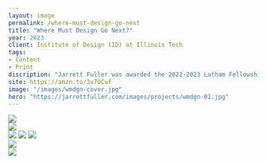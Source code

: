 ```yaml
---
layout: image
permalink: /where-must-design-go-next
title: "Where Must Design Go Next?"
year: 2023
client: Institute of Design (ID) at Illinois Tech
tags:
- Content
- Print
discription: "Jarrett Fuller was awarded the 2022-2023 Latham Fellowship at the Institute of Design (ID) at Illinois Tech. Coinciding with the school's 85th anniversary, Jarrett proposed a series of roundtable discussions and interviews about the present and future of design education, practice, and theory. The result was six roundtables with ID faculty that were turned into a podcast series, an online archive, and this book, which was published by Oro Editions in December 2023. twenty-six edited and designed the book, which is available wherever books are sold."
site: https://amzn.to/3v7OCuf
image: "/images/wmdgn-cover.jpg"
hero: "https://jarrettfuller.com/images/projects/wmdgn-01.jpg"
---
```


<div class="left"><img src="https://jarrettfuller.com/images/projects/wmdgn-02.jpg"></div>
<div class="right"><img src="https://jarrettfuller.com/images/projects/wmdgn-03.jpg"></div>
<img src="https://jarrettfuller.com/images/projects/wmdgn-04.jpg">
<img src="https://jarrettfuller.com/images/projects/wmdgn-05.jpg">
<img src="https://jarrettfuller.com/images/projects/wmdgn-06.jpg">
<div class="left"><img src="https://jarrettfuller.com/images/projects/wmdgn-07.jpg"></div>
<div class="right"><img src="https://jarrettfuller.com/images/projects/wmdgn-08.jpg"></div>




